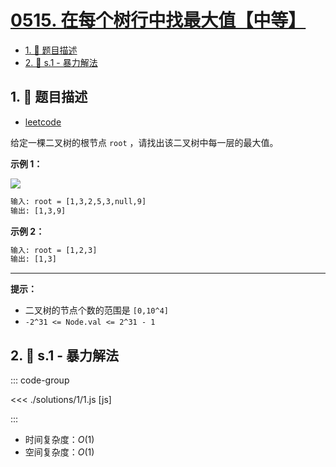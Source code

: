 # [0515. 在每个树行中找最大值【中等】](https://github.com/tnotesjs/TNotes.leetcode/tree/main/notes/0515.%20%E5%9C%A8%E6%AF%8F%E4%B8%AA%E6%A0%91%E8%A1%8C%E4%B8%AD%E6%89%BE%E6%9C%80%E5%A4%A7%E5%80%BC%E3%80%90%E4%B8%AD%E7%AD%89%E3%80%91)

<!-- region:toc -->

- [1. 📝 题目描述](#1--题目描述)
- [2. 🎯 s.1 - 暴力解法](#2--s1---暴力解法)

<!-- endregion:toc -->

## 1. 📝 题目描述

- [leetcode](https://leetcode.cn/problems/find-largest-value-in-each-tree-row/)

给定一棵二叉树的根节点 `root` ，请找出该二叉树中每一层的最大值。

**示例 1：**

![](https://assets.leetcode.com/uploads/2020/08/21/largest_e1.jpg)

```txt
输入: root = [1,3,2,5,3,null,9]
输出: [1,3,9]
```

**示例 2：**

```txt
输入: root = [1,2,3]
输出: [1,3]
```

---

**提示：**

- 二叉树的节点个数的范围是 `[0,10^4]`
- `-2^31 <= Node.val <= 2^31 - 1`

## 2. 🎯 s.1 - 暴力解法

::: code-group

<<< ./solutions/1/1.js [js]

:::

- 时间复杂度：$O(1)$
- 空间复杂度：$O(1)$
